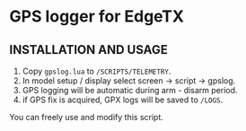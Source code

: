 # GPS logger for EdgeTX


## INSTALLATION AND USAGE
1. Copy ```gpslog.lua``` to ```/SCRIPTS/TELEMETRY```.
2. In model setup / display select screen -> script -> gpslog.
3. GPS logging will be automatic during arm - disarm period.
4. if GPS fix is acquired, GPX logs will be saved to ```/LOGS```.

You can freely use and modify this script.
